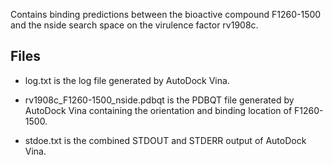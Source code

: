 Contains binding predictions between the bioactive compound F1260-1500 and the nside search space on the virulence factor rv1908c.

## Files

- log.txt is the log file generated by AutoDock Vina.

- rv1908c_F1260-1500_nside.pdbqt is the PDBQT file generated by AutoDock Vina containing the orientation and binding location of F1260-1500.

- stdoe.txt is the combined STDOUT and STDERR output of AutoDock Vina.

